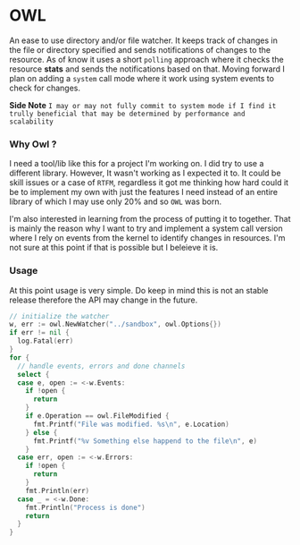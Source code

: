 # OWL

An ease to use directory and/or file watcher. It keeps track of changes in the file or directory specified and sends notifications of changes to the resource. As of know it uses a short `polling` approach where it checks the resource **stats** and sends the notifications based on that. Moving forward I plan on adding a `system` call mode where it work using system events to check for changes.

**Side Note**
`I may or may not fully commit to system mode if I find it trully beneficial that may be determined by performance and scalability`

### Why Owl ?

I need a tool/lib like this for a project I'm working on. I did try to use a different library. However, It wasn't working as I expected it to. It could be skill issues or a case of `RTFM`, regardless it got me thinking how hard could it be to implement my own with just the features I need instead of an entire library of which I may use only 20% and so `OWL` was born.

I'm also interested in learning from the process of putting it to together. That is mainly the reason why I want to try and implement a system call version where I rely on events from the kernel to identify changes in resources. I'm not sure at this point if that is possible but I beleieve it is.

### Usage

At this point usage is very simple. Do keep in mind this is not an stable release therefore the API may change in the future.

```go
// initialize the watcher
w, err := owl.NewWatcher("../sandbox", owl.Options{})
if err != nil {
  log.Fatal(err)
}
for {
  // handle events, errors and done channels
  select {
  case e, open := <-w.Events:
    if !open {
      return
    }
    if e.Operation == owl.FileModified {
      fmt.Printf("File was modified. %s\n", e.Location)
    } else {
      fmt.Printf("%v Something else happend to the file\n", e)
    }
  case err, open := <-w.Errors:
    if !open {
      return
    }
    fmt.Println(err)
  case _ = <-w.Done:
    fmt.Println("Process is done")
    return
  }
}
```

